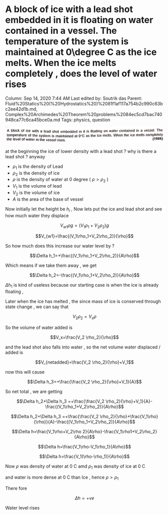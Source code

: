 # A block of ice with a lead shot embedded in it is floating on water contained in a vessel. The temperature of the system is maintained at 0\degree C as the ice melts. When the ice melts completely , does the level of water rises

Column: Sep 14, 2020 7:44 AM
Last edited by: Soutrik das
Parent: Fluid%20Statics%20(%20Hydrostatics%20)%2081f1af117a754b2c990c63bc2ee42d1b.md, Complex%20Archimedes%20Theorem%20problems%2084ec5cd7bac740948ca77c6ca45bce0a.md
Tags: physics, question

![A%20block%20of%20ice%20with%20a%20lead%20shot%20embedded%20in%20it%20is%20%20b8fe2b50973d4541879baf170aaa6cb3/Untitled.png](A%20block%20of%20ice%20with%20a%20lead%20shot%20embedded%20in%20it%20is%20%20b8fe2b50973d4541879baf170aaa6cb3/Untitled.png)

at the beginning the ice of lower density with a lead shot ? why is there a lead shot ? anyway 

- $\rho_1$ is the density of Lead
- $\rho_2$ is the density of ice
- $\rho$ is the density of water at 0 degree ( $\rho > \rho_2$ )
- $V_1$ is the volume of lead
- $V_2$ is the volume of ice
- $A$ is the area of the base of vessel

Now initially let the height be $h_i$ , Now lets put the ice and lead shot and see how much water they displace 

$$V_{w1}\rho g=(V_1\rho_1+V_2\rho_2)g$$

$$V_{w1}=\frac{(V_1\rho_1+V_2\rho_2)}{\rho}$$

So how much does this increase our water level by ? 

$$\Delta h_1=+\frac{(V_1\rho_1+V_2\rho_2)}{A\rho}$$

Which means if we take them away , we get 

$$\Delta h_2=-\frac{(V_1\rho_1+V_2\rho_2)}{A\rho}$$

$\Delta h_1$ is kind of useless because our starting case is when the ice is already floating , 

Later when the ice has melted , the since mass of ice is conserved through state change , we can say that 

$$V_2\rho_2=V_x\rho$$

So the volume of water added is 

$$V_x=\frac{V_2 \rho_2}{\rho}$$

and the lead shot also falls into water , so the net volume water displaced / added is 

$$V_{netadded}=\frac{V_2 \rho_2}{\rho}+V_1$$

now this will cause 

$$\Delta h_3=+\frac{\frac{V_2 \rho_2}{\rho}+V_1}{A}$$

So net total , we are getting 

$$\Delta h_2+\Delta h_3 =+\frac{\frac{V_2 \rho_2}{\rho}+V_1}{A}-\frac{(V_1\rho_1+V_2\rho_2)}{A\rho}$$

$$\Delta h_2+\Delta h_3 =+\frac{\frac{V_2 \rho_2}{\rho}+\frac{V_1\rho}{\rho}}{A}-\frac{(V_1\rho_1+V_2\rho_2)}{A\rho}$$

$$\Delta h=\frac{V_1\rho+V_2\rho 2}{A\rho}-\frac{V_1\rho1+V_2\rho_2}{A\rho}$$

$$\Delta h=\frac{V_1\rho-V_1\rho_1}{A\rho}$$

$$\Delta h=\frac{V_1(\rho-\rho_1)}{A\rho}$$

Now $\rho$ was density of water at 0 C amd $\rho_1$ was density of ice at 0 C 

and water is more dense at 0 C than Ice , hence $\rho>\rho_1$ 

There fore 

$$\Delta h=+ve$$

Water level rises